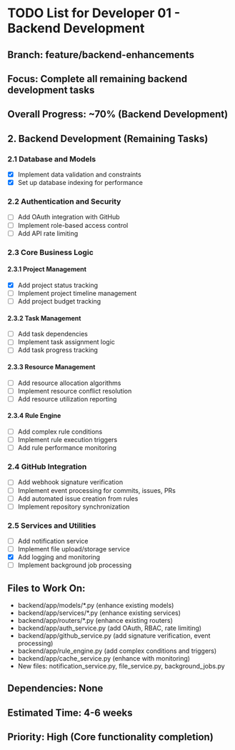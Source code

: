 # TODO List for Developer 01 - Backend Development
## Branch: feature/backend-enhancements
## Focus: Complete all remaining backend development tasks

## Overall Progress: ~70% (Backend Development)

## 2. Backend Development (Remaining Tasks)

### 2.1 Database and Models
- [x] Implement data validation and constraints
- [x] Set up database indexing for performance

### 2.2 Authentication and Security
- [ ] Add OAuth integration with GitHub
- [ ] Implement role-based access control
- [ ] Add API rate limiting

### 2.3 Core Business Logic
#### 2.3.1 Project Management
- [x] Add project status tracking
- [ ] Implement project timeline management
- [ ] Add project budget tracking

#### 2.3.2 Task Management
- [ ] Add task dependencies
- [ ] Implement task assignment logic
- [ ] Add task progress tracking

#### 2.3.3 Resource Management
- [ ] Add resource allocation algorithms
- [ ] Implement resource conflict resolution
- [ ] Add resource utilization reporting

#### 2.3.4 Rule Engine
- [ ] Add complex rule conditions
- [ ] Implement rule execution triggers
- [ ] Add rule performance monitoring

### 2.4 GitHub Integration
- [ ] Add webhook signature verification
- [ ] Implement event processing for commits, issues, PRs
- [ ] Add automated issue creation from rules
- [ ] Implement repository synchronization

### 2.5 Services and Utilities
- [ ] Add notification service
- [ ] Implement file upload/storage service
- [x] Add logging and monitoring
- [ ] Implement background job processing

## Files to Work On:
- backend/app/models/*.py (enhance existing models)
- backend/app/services/*.py (enhance existing services)
- backend/app/routers/*.py (enhance existing routers)
- backend/app/auth_service.py (add OAuth, RBAC, rate limiting)
- backend/app/github_service.py (add signature verification, event processing)
- backend/app/rule_engine.py (add complex conditions and triggers)
- backend/app/cache_service.py (enhance with monitoring)
- New files: notification_service.py, file_service.py, background_jobs.py

## Dependencies: None
## Estimated Time: 4-6 weeks
## Priority: High (Core functionality completion)
